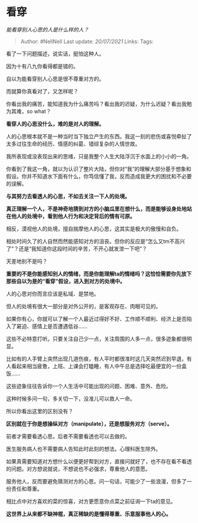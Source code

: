 # 看穿
*能看穿别人心思的人是什么样的人？*

> Author: #NellNell 
Last update: *20/07/2021* 
Links:
Tags: 
  

看了一下问题描述，说实话，挺怕这种人。

因为十有八九你看得都是错的。

自以为能看穿别人心思是很不尊重对方的。

而就算你真看对了，又怎样呢？

你看出我的痛苦，能知道我为什么痛苦吗？看出我的迟疑，为什么迟疑？看出我勉为其难，so what？

**看穿人的心思没什么，难的是对人的理解。**

人的心思根本就不是一种当时当下独立产生的东西。我这一刻的悲伤或喜悦牵扯了太多过往生命的经历、情感的纠葛、错综复杂的人情世故。

我所表现或没表现出来的思绪，只是我整个人生大陆浮沉于水面上的小小的一角。

你看到了我这一角，就以为认识了整片大陆，但你对“我”的理解大部分基于想象和假设。你并不知道水下面有什么，你笃信懂了我，反而造成我更大的困扰和不必要的误解。

**与其努力去看透人的心思，不如去关注一下人的处境。**

**真正理解一个人，不是神奇地猜到对方的小脑瓜里在想什么，而是能够设身处地站在他人的处境中，看到他人行为和决定背后的情有可原。**

相反，漠视他人的处境，擅自揣摩他人的心思，这其实是极大的傲慢和自负。

相处时间久了的人自然而然能感知对方的沮丧。但你的反应是“怎么又tm不高兴了”？还是“我知道你这段时间的辛苦，不开心就发泄一下吧”？

天差地别不是吗？

**重要的不是你能感知别人的情绪，而是你能理解ta的情绪吗？这恰恰需要你先放下那些自以为是的“看穿”假设，进入到对方的处境中。**

人的心思对你而言应该是私域、是禁地。

但人的处境有很大一部分是对外公开的，是客观存在、肉眼可见的。

如果你有心，你就可以了解一个人最近过得好不好、工作顺不顺利、经济上是否陷入了窘迫、感情上是否遭遇低谷……

这些不必特意打听。只要关注自己少一点，关注周围的人多一点，很多迹象都很明显。

比如有的人手臂上突然出现几道伤痕，有人平时都很准时这几天突然迟到早退，有人看起来相当疲惫，上班、上课会打瞌睡，有人中午总是选择吃最便宜的一份盒饭……

这些迹象往往告诉你一个人生活中可能出现的问题、困难、意外、危险。

这种时候多问一句，多关切一下，没准儿可以救人一命。

所以你看出这里的区别没有？

**区别就在于你是想操纵对方（manipulate），还是想服务对方（serve）。**

前者才需要看透心思。后者不需要看透也可以去做的。

医生服务病人也不需要病人告知此时此刻的想法。心理科医生除外。

如果真需要知道对方想什么以便更好帮到对方，直接问就好了，也不存在看不看透的问题。对方想说就说，不想说也不必强求，尊重他人的意愿。

服务他人，反而要避免猜测对方的心思。问一句话，可能少了一些浪漫，但多了一份责任和尊重。

相比点中对方喜欢的菜的惊喜，对方更愿意你点菜之前征询一下ta的意见。

**这世界上从来都不缺神棍，真正稀缺的是懂得尊重、乐意服事他人的心。**